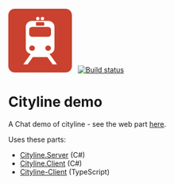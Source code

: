 ![](https://raw.githubusercontent.com/poulfoged/Cityline.Client/master/icon.png) &nbsp; 
[![Build status](https://ci.appveyor.com/api/projects/status/6ac2454fc0fj7po8?svg=true)](https://ci.appveyor.com/project/poulfoged/cityline-chat)

# Cityline demo

A Chat demo of cityline - see the web part [here](https://poulfoged.github.io/Cityline-Chat).

Uses these parts:

- [Cityline.Server](https://github.com/poulfoged/Cityline.Server) (C#)
- [Cityline.Client](https://github.com/poulfoged/Cityline.Client) (C#)
- [Cityline-Client](https://github.com/poulfoged/Cityline-Client) (TypeScript)

